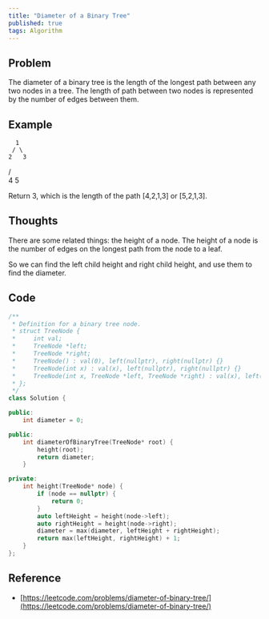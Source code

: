 ```yaml
---
title: "Diameter of a Binary Tree"
published: true
tags: Algorithm
---
```


## Problem

The diameter of a binary tree is the length of the longest path between any two nodes in a tree.
The length of path between two nodes is represented by the number of edges between them.

## Example

	  1
	 / \
	2   3
   / \
  4   5

Return 3, which is the length of the path [4,2,1,3] or [5,2,1,3].

## Thoughts

There are some related things: the height of a node. The height of a node is the number of edges 
on the longest path from the node to a leaf.

So we can find the left child height and right child height, and use them to
find the diameter.

## Code

```cpp
/**
 * Definition for a binary tree node.
 * struct TreeNode {
 *     int val;
 *     TreeNode *left;
 *     TreeNode *right;
 *     TreeNode() : val(0), left(nullptr), right(nullptr) {}
 *     TreeNode(int x) : val(x), left(nullptr), right(nullptr) {}
 *     TreeNode(int x, TreeNode *left, TreeNode *right) : val(x), left(left), right(right) {}
 * };
 */
class Solution {

public:
	int diameter = 0;

public:
	int diameterOfBinaryTree(TreeNode* root) {
		height(root);
		return diameter;
	}

private:
	int height(TreeNode* node) {
		if (node == nullptr) {
			return 0;
		}
		auto leftHeight = height(node->left);
		auto rightHeight = height(node->right);
		diameter = max(diameter, leftHeight + rightHeight);
		return max(leftHeight, rightHeight) + 1;
	}
};
```

## Reference

- [https://leetcode.com/problems/diameter-of-binary-tree/](https://leetcode.com/problems/diameter-of-binary-tree/)